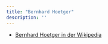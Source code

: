 ```yaml
---
title: "Bernhard Hoetger"
description: ''
---
```


* [Bernhard Hoetger in der Wikipedia](https://de.wikipedia.org/wiki/Bernhard_Hoetger)
